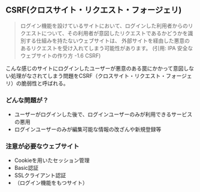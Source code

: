 ## CSRF(クロスサイト・リクエスト・フォージェリ)

> ログイン機能を設けているサイトにおいて、ログインした利用者からのリクエストについて、その利用者が意図したリクエストであるかどうかを識別する仕組みを持たないウェブサイトは、
外部サイトを経由した悪意のあるリクエストを受け入れてしまう可能性があります。  (引用: IPA 安全なウェブサイトの作り方 -1.6 CSRF)

こんな感じのサイトにログインしたユーザーが悪意のある罠にかかって意図しない処理がなされてしまう問題をCSRF（クロスサイト・リクエスト・フォージェリ）の脆弱性と呼ばれる。

### どんな問題が？
- ユーザーがログインした後で、ログインユーザーのみが利用できるサービスの悪用
- ログインユーザーのみが編集可能な情報の改ざんや新規登録等

### 注意が必要なウェブサイト
- Cookieを用いたセッション管理
- Basic認証
- SSLクライアント認証
- （ログイン機能をもつサイト）

